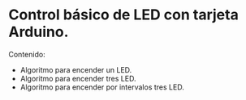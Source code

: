 # Control básico de LED con tarjeta Arduino.

Contenido:
- Algoritmo para encender un LED.
- Algoritmo para encender tres LED.
- Algoritmo para encender por intervalos tres LED.
